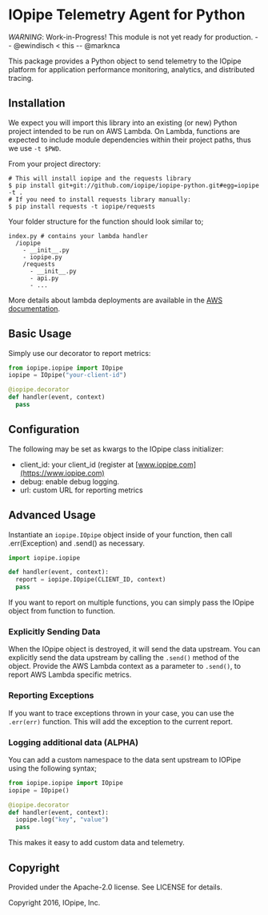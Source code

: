 # IOpipe Telemetry Agent for Python

*WARNING*: Work-in-Progress! This module is not yet ready for production. -- @ewindisch < this -- @marknca

This package provides a Python object to send telemetry to the IOpipe platform for application performance monitoring, analytics, and distributed tracing.

## Installation

We expect you will import this library into an existing (or new) Python project
intended to be run on AWS Lambda.  On Lambda, functions are expected to include
module dependencies within their project paths, thus we use `-t $PWD`.

From your project directory:

```
# This will install iopipe and the requests library
$ pip install git+git://github.com/iopipe/iopipe-python.git#egg=iopipe -t .
# If you need to install requests library manually:
$ pip install requests -t iopipe/requests
```

Your folder structure for the function should look similar to;

```
index.py # contains your lambda handler
  /iopipe
    - __init__.py
    - iopipe.py
    /requests
      - __init__.py
      - api.py
      - ...
```      

More details about lambda deployments are available in the [AWS documentation](https://docs.aws.amazon.com/lambda/latest/dg/lambda-python-how-to-create-deployment-package.html).

## Basic Usage

Simply use our decorator to report metrics:

```python
from iopipe.iopipe import IOpipe
iopipe = IOpipe("your-client-id")

@iopipe.decorator
def handler(event, context)
  pass
```

## Configuration

The following may be set as kwargs to the IOpipe class initializer:

- client_id: your client_id (register at [www.iopipe.com](https://www.iopipe.com)
- debug: enable debug logging.
- url: custom URL for reporting metrics

## Advanced Usage

Instantiate an ```iopipe.IOpipe``` object inside of your function, then
call .err(Exception) and .send() as necessary.

```python
import iopipe.iopipe

def handler(event, context):
  report = iopipe.IOpipe(CLIENT_ID, context)
  pass
```

If you want to report on multiple functions, you can simply pass the IOpipe object from function to function.

### Explicitly Sending Data

When the IOpipe object is destroyed, it will send the data upstream. You can explicitly send the data upstream by calling the `.send()` method of the object. Provide the AWS Lambda context as a parameter to `.send()`, to report AWS Lambda specific metrics.

### Reporting Exceptions

If you want to trace exceptions thrown in your case, you can use the `.err(err)` function. This will add the exception to the current report.

### Logging additional data (ALPHA)

You can add a custom namespace to the data sent upstream to IOPipe using the following syntax;

```python
from iopipe.iopipe import IOpipe
iopipe = IOpipe()

@iopipe.decorator
def handler(event, context):
  iopipe.log("key", "value")
  pass
```

This makes it easy to add custom data and telemetry.

## Copyright

Provided under the Apache-2.0 license. See LICENSE for details.

Copyright 2016, IOpipe, Inc.
